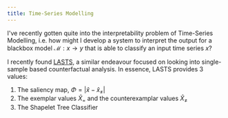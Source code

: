 ```yaml
---
title: Time-Series Modelling
---
```

I've recently gotten quite into the interpretability problem of Time-Series Modelling, i.e. how might I develop a system to interpret the output for a blackbox model $\mathcal{M}: x \rightarrow y$ that is able to classify an input time series $x$?

I recently found [LASTS](LASTS.md), a similar endeavour focused on looking into single-sample based counterfactual analysis. In essence, LASTS provides 3 values:
1. The saliency map, $\Phi = \left| \hat{x} - \hat{x}_{\neq} \right|$
2. The exemplar values $\hat{X}_=$ and the counterexamplar values $\hat{X}_{\neq}$
3. The Shapelet Tree Classifier

